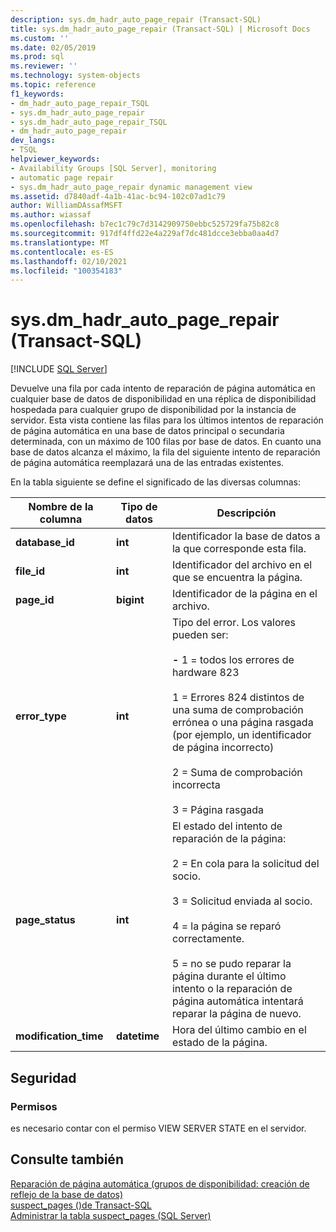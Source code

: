 ```yaml
---
description: sys.dm_hadr_auto_page_repair (Transact-SQL)
title: sys.dm_hadr_auto_page_repair (Transact-SQL) | Microsoft Docs
ms.custom: ''
ms.date: 02/05/2019
ms.prod: sql
ms.reviewer: ''
ms.technology: system-objects
ms.topic: reference
f1_keywords:
- dm_hadr_auto_page_repair_TSQL
- sys.dm_hadr_auto_page_repair
- sys.dm_hadr_auto_page_repair_TSQL
- dm_hadr_auto_page_repair
dev_langs:
- TSQL
helpviewer_keywords:
- Availability Groups [SQL Server], monitoring
- automatic page repair
- sys.dm_hadr_auto_page_repair dynamic management view
ms.assetid: d7840adf-4a1b-41ac-bc94-102c07ad1c79
author: WilliamDAssafMSFT
ms.author: wiassaf
ms.openlocfilehash: b7ec1c79c7d3142909750ebbc525729fa75b82c8
ms.sourcegitcommit: 917df4ffd22e4a229af7dc481dcce3ebba0aa4d7
ms.translationtype: MT
ms.contentlocale: es-ES
ms.lasthandoff: 02/10/2021
ms.locfileid: "100354183"
---
```

# <a name="sysdm_hadr_auto_page_repair-transact-sql"></a>sys.dm_hadr_auto_page_repair (Transact-SQL)
[!INCLUDE [SQL Server](../../includes/applies-to-version/sqlserver.md)]

  Devuelve una fila por cada intento de reparación de página automática en cualquier base de datos de disponibilidad en una réplica de disponibilidad hospedada para cualquier grupo de disponibilidad por la instancia de servidor. Esta vista contiene las filas para los últimos intentos de reparación de página automática en una base de datos principal o secundaria determinada, con un máximo de 100 filas por base de datos. En cuanto una base de datos alcanza el máximo, la fila del siguiente intento de reparación de página automática reemplazará una de las entradas existentes.
  
  En la tabla siguiente se define el significado de las diversas columnas:  
  
|Nombre de la columna|Tipo de datos|Descripción|  
|-----------------|---------------|-----------------|  
|**database_id**|**int**|Identificador la base de datos a la que corresponde esta fila.|  
|**file_id**|**int**|Identificador del archivo en el que se encuentra la página.|  
|**page_id**|**bigint**|Identificador de la página en el archivo.|  
|**error_type**|**int**|Tipo del error. Los valores pueden ser:<br /><br /> **-** 1 = todos los errores de hardware 823<br /><br /> 1 = Errores 824 distintos de una suma de comprobación errónea o una página rasgada (por ejemplo, un identificador de página incorrecto)<br /><br /> 2 = Suma de comprobación incorrecta<br /><br /> 3 = Página rasgada|  
|**page_status**|**int**|El estado del intento de reparación de la página:<br /><br /> 2 = En cola para la solicitud del socio.<br /><br /> 3 = Solicitud enviada al socio.<br /><br /> 4 = la página se reparó correctamente.<br /><br /> 5 = no se pudo reparar la página durante el último intento o la reparación de página automática intentará reparar la página de nuevo.|  
|**modification_time**|**datetime**|Hora del último cambio en el estado de la página.|  
  
## <a name="security"></a>Seguridad  
  
### <a name="permissions"></a>Permisos  
 es necesario contar con el permiso VIEW SERVER STATE en el servidor.  
  
## <a name="see-also"></a>Consulte también  
 [Reparación de página automática &#40;grupos de disponibilidad: creación de reflejo de la base de datos&#41;](../../sql-server/failover-clusters/automatic-page-repair-availability-groups-database-mirroring.md)   
 [suspect_pages &#40;&#41;de Transact-SQL ](../../relational-databases/system-tables/suspect-pages-transact-sql.md)   
 [Administrar la tabla suspect_pages &#40;SQL Server&#41;](../../relational-databases/backup-restore/manage-the-suspect-pages-table-sql-server.md)  
  
  

